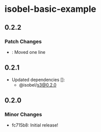 # isobel-basic-example

## 0.2.2

### Patch Changes

- : Moved one line

## 0.2.1

- Updated dependencies []:
  - @isobel/s3@0.2.0

## 0.2.0

### Minor Changes

- fc715b8: Initial release!
